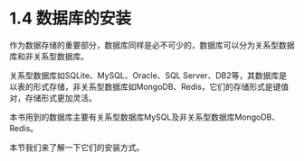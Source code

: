 # 1.4 数据库的安装

作为数据存储的重要部分，数据库同样是必不可少的，数据库可以分为关系型数据库和非关系型数据库。

关系型数据库如SQLite、MySQL、Oracle、SQL Server、DB2等，其数据库是以表的形式存储，非关系型数据库如MongoDB、Redis，它们的存储形式是键值对，存储形式更加灵活。

本书用到的数据库主要有关系型数据库MySQL及非关系型数据库MongoDB、Redis。

本节我们来了解一下它们的安装方式。

